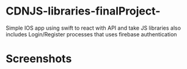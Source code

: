 # CDNJS-libraries-finalProject-

Simple IOS app using swift to react with API and take JS libraries also includes Login/Register processes that uses firebase authentication

# Screenshots

